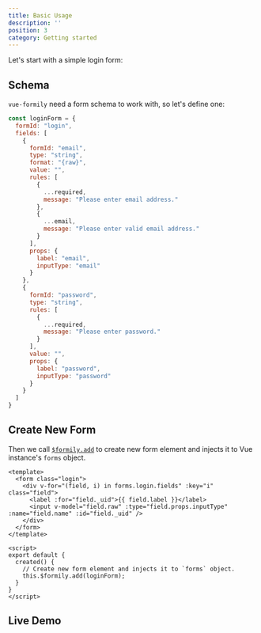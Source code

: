 ```yaml
---
title: Basic Usage
description: ''
position: 3
category: Getting started
---
```


Let's start with a simple login form:

## Schema
`vue-formily` need a form schema to work with, so let's define one:

```js
const loginForm = {
  formId: "login",
  fields: [
    {
      formId: "email",
      type: "string",
      format: "{raw}",
      value: "",
      rules: [
        {
          ...required,
          message: "Please enter email address."
        },
        {
          ...email,
          message: "Please enter valid email address."
        }
      ],
      props: {
        label: "email",
        inputType: "email"
      }
    },
    {
      formId: "password",
      type: "string",
      rules: [
        {
          ...required,
          message: "Please enter password."
        }
      ],
      value: "",
      props: {
        label: "password",
        inputType: "password"
      }
    }
  ]
}
```

## Create New Form
Then we call [`$formily.add`](/api/extension#addform) to create new form element and injects it to Vue instance's `forms` object.

```vue
<template>
  <form class="login">
    <div v-for="(field, i) in forms.login.fields" :key="i" class="field">
      <label :for="field._uid">{{ field.label }}</label>
      <input v-model="field.raw" :type="field.props.inputType" :name="field.name" :id="field._uid" />
    </div>
  </form>
</template>

<script>
export default {
  created() {
    // Create new form element and injects it to `forms` object.
    this.$formily.add(loginForm);
  }
}
</script>
```

## Live Demo
<sandbox id="vue-formily-basic-usage-qunmk"></sandbox>
